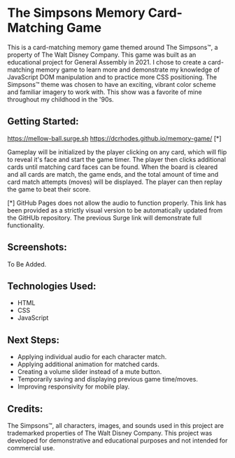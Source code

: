 # The Simpsons Memory Card-Matching Game

This is a card-matching memory game themed around The Simpsons&trade;, a property of The Walt Disney Company.  This game was built as an educational project for General Assembly in 2021.  I chose to create a card-matching memory game to learn more and demonstrate my knowledge of JavaScript DOM manipulation and to practice more CSS positioning.  The Simpsons&trade; theme was chosen to have an exciting, vibrant color scheme and familiar imagery to work with.  This show was a favorite of mine throughout my childhood in the '90s.

## Getting Started:

<https://mellow-ball.surge.sh>
<https://dcrhodes.github.io/memory-game/> [*]

Gameplay will be initialized by the player clicking on any card, which will flip to reveal it's face and start the game timer.  The player then clicks additional cards until matching card faces can be found.  When the board is cleared and all cards are match, the game ends, and the total amount of time and card match attempts (moves) will be displayed.  The player can then replay the game to beat their score.

[*] GitHub Pages does not allow the audio to function properly.  This link has been provided as a strictly visual version to be automatically updated from the GitHUb repository.  The previous Surge link will demonstrate full functionality.

## Screenshots:
To Be Added.


## Technologies Used:
- HTML
- CSS
- JavaScript

## Next Steps:

- Applying individual audio for each character match.
- Applying additional animation for matched cards.
- Creating a volume slider instead of a mute button.
- Temporarily saving and displaying previous game time/moves.
- Improving responsivity for mobile play.

## Credits:

The Simpsons&trade;, all characters, images, and sounds used in this project are trademarked properties of The Walt Disney Company.  This project was developed for demonstrative and educational purposes and not intended for commercial use.
